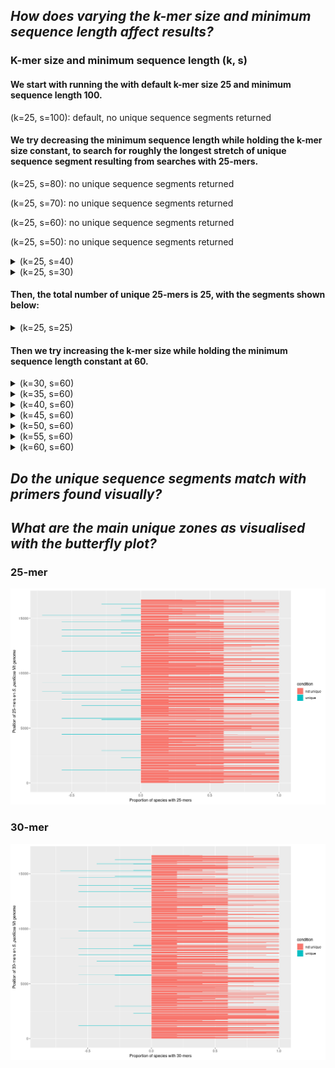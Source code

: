 ## _How does varying the k-mer size and minimum sequence length affect results?_

### K-mer size and minimum sequence length (k, s)

#### We start with running the with default k-mer size 25 and minimum sequence length 100.

(k=25, s=100): default, no unique sequence segments returned

#### We try decreasing the minimum sequence length while holding the k-mer size constant, to search for roughly the longest stretch of unique sequence segment resulting from searches with 25-mers.

(k=25, s=80): no unique sequence segments returned

(k=25, s=70): no unique sequence segments returned

(k=25, s=60): no unique sequence segments returned

(k=25, s=50): no unique sequence segments returned

<details>
  <summary>(k=25, s=40)</summary>
>NC_022734.1region15893-15932_size40_propspcIN25.0_propunivsOUT100.0_avgOUTentries0.0
TAAAAATTCATAACCCACATTAATTTATAATCAATATATT
</details>

<details>
  <summary>(k=25, s=30)</summary>
>NC_022734.1region13651-13687_size37_propspcIN28.2_propunivsOUT100.0_avgOUTentries0.0
TCTTATCCAACAAACACCTCTAATCAAATTATCTACA
>NC_022734.1region14795-14828_size34_propspcIN25.6_propunivsOUT100.0_avgOUTentries0.0
CACAGTTATTACTAATCTTCTTTCAGCCTTCCCA
>NC_022734.1region15893-15932_size40_propspcIN25.0_propunivsOUT100.0_avgOUTentries0.0
TAAAAATTCATAACCCACATTAATTTATAATCAATATATT
</details>

#### Then, the total number of unique 25-mers is 25, with the segments shown below: 
<details>
  <summary>(k=25, s=25)</summary>
>NC_022734.1region1167-1191_size25_propspcIN57.1_propunivsOUT100.0_avgOUTentries0.0
ACATTTTACACCTTTTAGTATGGGC
>NC_022734.1region2301-2325_size25_propspcIN14.3_propunivsOUT100.0_avgOUTentries0.0
TAATTTAATTGTTTTTGGTTGGGGC
>NC_022734.1region2943-2967_size25_propspcIN28.6_propunivsOUT100.0_avgOUTentries0.0
GGGCTACATACAATTCCGTAAAGGC
>NC_022734.1region4417-4441_size25_propspcIN57.1_propunivsOUT100.0_avgOUTentries0.0
TCTAGCCACCTGACAAAAACTTGCC
>NC_022734.1region5771-5795_size25_propspcIN28.6_propunivsOUT100.0_avgOUTentries0.0
TTGATTACTCCCCCCCTCTCTCCTG
>NC_022734.1region5858-5882_size25_propspcIN57.1_propunivsOUT100.0_avgOUTentries0.0
CCTTGCAGGTAATATAGCCCACGCC
>NC_022734.1region7077-7101_size25_propspcIN49.7_propunivsOUT100.0_avgOUTentries0.0
CACTCTGTCACTTTCTTTGTAAGAC
>NC_022734.1region7608-7632_size25_propspcIN57.1_propunivsOUT100.0_avgOUTentries0.0
AGAATCCCCCATTCGTGTTCTAGTA
>NC_022734.1region7758-7782_size25_propspcIN57.1_propunivsOUT100.0_avgOUTentries0.0
TTCAGAGATTTGTGGTGCTAACCAC
>NC_022734.1region8148-8172_size25_propspcIN57.1_propunivsOUT100.0_avgOUTentries0.0
ATTAATTGCCCTAGCAATTATAATT
>NC_022734.1region8355-8379_size25_propspcIN71.4_propunivsOUT100.0_avgOUTentries0.0
TTTACTACCATATACTTTTACACCC
>NC_022734.1region8476-8500_size25_propspcIN14.3_propunivsOUT100.0_avgOUTentries0.0
CACCTACTACCAGAAGGCACTCCAG
>NC_022734.1region8539-8563_size25_propspcIN14.3_propunivsOUT100.0_avgOUTentries0.0
AGCCTCTTTATTCGACCTTTAGCAC
>NC_022734.1region9092-9116_size25_propspcIN71.4_propunivsOUT100.0_avgOUTentries0.0
CCTTGCCCCCACACCAGAATTGGGC
>NC_022734.1region9794-9818_size25_propspcIN56.6_propunivsOUT100.0_avgOUTentries0.0
ACTGCGCTTCTTCCTTGTGGCGATC
>NC_022734.1region10598-10622_size25_propspcIN14.3_propunivsOUT100.0_avgOUTentries0.0
CCACATTTCCACTGAACCTATTATG
>NC_022734.1region11965-11989_size25_propspcIN57.1_propunivsOUT100.0_avgOUTentries0.0
CTTCCTCCTCATCTTCATTATCCTG
>NC_022734.1region13651-13687_size37_propspcIN28.2_propunivsOUT100.0_avgOUTentries0.0
TCTTATCCAACAAACACCTCTAATCAAATTATCTACA
>NC_022734.1region13930-13954_size25_propspcIN50.9_propunivsOUT100.0_avgOUTentries0.0
CATCTCCTCAACCCCCGCTCAACCA
>NC_022734.1region14768-14792_size25_propspcIN28.6_propunivsOUT100.0_avgOUTentries0.0
ATGAGGACAAATATCTTTCTGAGGA
>NC_022734.1region14795-14828_size34_propspcIN25.6_propunivsOUT100.0_avgOUTentries0.0
CACAGTTATTACTAATCTTCTTTCAGCCTTCCCA
>NC_022734.1region15260-15284_size25_propspcIN71.4_propunivsOUT100.0_avgOUTentries0.0
CTTTATCCTCATATTGGTTCCAATA
>NC_022734.1region15310-15334_size25_propspcIN14.3_propunivsOUT100.0_avgOUTentries0.0
ATACCTTCCGACCCCCAGCCCAAAC
>NC_022734.1region15893-15932_size40_propspcIN25.0_propunivsOUT100.0_avgOUTentries0.0
TAAAAATTCATAACCCACATTAATTTATAATCAATATATT
>NC_022734.1region16300-16324_size25_propspcIN28.6_propunivsOUT100.0_avgOUTentries0.0
ATCCTCGGACTCTGGTCATTAAGTA
</details>

#### Then we try increasing the k-mer size while holding the minimum sequence length constant at 60.

<details>
  <summary>(k=30, s=60)</summary>
>NC_022734.1region14763-14828_size66_propspcIN26.0_propunivsOUT100.0_avgOUTentries0.0
CTACCATGAGGACAAATATCTTTCTGAGGAGCCACAGTTATTACTAATCTTCTTTCAGCCTTCCCA
</details>

<details>
  <summary>(k=35, s=60)</summary>
>NC_022734.1region14758-14828_size71_propspcIN25.2_propunivsOUT100.0_avgOUTentries0.0
ATGTCCTACCATGAGGACAAATATCTTTCTGAGGAGCCACAGTTATTACTAATCTTCTTTCAGCCTTCCCA
</details>

<details>
  <summary>(k=40, s=60)</summary>
>NC_022734.1region14753-14828_size76_propspcIN24.4_propunivsOUT100.0_avgOUTentries0.0
GGGTTATGTCCTACCATGAGGACAAATATCTTTCTGAGGAGCCACAGTTATTACTAATCTTCTTTCAGCCTTCCCA
</details>

<details>
  <summary>(k=45, s=60)</summary>
>NC_022734.1region11930-11995_size66_propspcIN57.1_propunivsOUT100.0_avgOUTentries0.0
GCAAGAGCTATGAATATAATTATCTTTAACTCAGCCTTCCTCCTCATCTTCATTATCCTGTTATAC
>NC_022734.1region14748-14828_size81_propspcIN23.8_propunivsOUT100.0_avgOUTentries0.0
TTCGTGGGTTATGTCCTACCATGAGGACAAATATCTTTCTGAGGAGCCACAGTTATTACTAATCTTCTTTCAGCCTTCCCA
>NC_022734.1region15873-15932_size60_propspcIN21.4_propunivsOUT100.0_avgOUTentries0.0
TAATCAACAAATTCATTTCATAAAAATTCATAACCCACATTAATTTATAATCAATATATT
</details>

<details>
  <summary>(k=50, s=60)</summary>
>NC_022734.1region10573-10634_size62_propspcIN14.3_propunivsOUT100.0_avgOUTentries0.0
CATTAATGATTTTAGCAAGTCAAAACCACATTTCCACTGAACCTATTATGCGCCAACGAATT
>NC_022734.1region11925-11995_size71_propspcIN57.1_propunivsOUT100.0_avgOUTentries0.0
TCCAAGCAAGAGCTATGAATATAATTATCTTTAACTCAGCCTTCCTCCTCATCTTCATTATCCTGTTATAC
>NC_022734.1region13626-13687_size62_propspcIN22.6_propunivsOUT100.0_avgOUTentries0.0
ACGAAAAAATTGGCCCAAAAAGTACTCTTATCCAACAAACACCTCTAATCAAATTATCTACA
>NC_022734.1region14743-14828_size86_propspcIN23.3_propunivsOUT100.0_avgOUTentries0.0
CAGCCTTCGTGGGTTATGTCCTACCATGAGGACAAATATCTTTCTGAGGAGCCACAGTTATTACTAATCTTCTTTCAGCCTTCCCA
>NC_022734.1region15235-15334_size100_propspcIN41.9_propunivsOUT100.0_avgOUTentries0.0
GGGTTCTAGCCCTCCTATTCTCAATCTTTATCCTCATATTGGTTCCAATACTTCACACCTCAAAACAACGAAGCAATACCTTCCGACCCCCAGCCCAAAC
>NC_022734.1region15845-15932_size88_propspcIN19.2_propunivsOUT100.0_avgOUTentries0.0
ATACTATGATTAACCCACACTTCCTTAATAATCAACAAATTCATTTCATAAAAATTCATAACCCACATTAATTTATAATCAATATATT
</details>

<details>
  <summary>(k=55, s=60)</summary>
>NC_022734.1region10568-10634_size67_propspcIN14.3_propunivsOUT100.0_avgOUTentries0.0
CCTCCCATTAATGATTTTAGCAAGTCAAAACCACATTTCCACTGAACCTATTATGCGCCAACGAATT
>NC_022734.1region11920-11995_size76_propspcIN57.1_propunivsOUT100.0_avgOUTentries0.0
GCAACTCCAAGCAAGAGCTATGAATATAATTATCTTTAACTCAGCCTTCCTCCTCATCTTCATTATCCTGTTATAC
>NC_022734.1region13345-13453_size109_propspcIN60.0_propunivsOUT100.0_avgOUTentries0.0
CTTAATCATTACACTTAACCTCCCACCAACAAAAACCCAAATTATGACCATAACCCCATTACTAAAATTATCCGCCCTCCTAGTAACTATTATTGGCCTGCTAGTAGCA
>NC_022734.1region13621-13687_size67_propspcIN22.0_propunivsOUT100.0_avgOUTentries0.0
CTGAAACGAAAAAATTGGCCCAAAAAGTACTCTTATCCAACAAACACCTCTAATCAAATTATCTACA
>NC_022734.1region14738-14828_size91_propspcIN22.8_propunivsOUT100.0_avgOUTentries0.0
AGCAACAGCCTTCGTGGGTTATGTCCTACCATGAGGACAAATATCTTTCTGAGGAGCCACAGTTATTACTAATCTTCTTTCAGCCTTCCCA
>NC_022734.1region15212-15334_size123_propspcIN47.2_propunivsOUT100.0_avgOUTentries0.0
CTCTATCCCAAATAAACTTGGGGGGGTTCTAGCCCTCCTATTCTCAATCTTTATCCTCATATTGGTTCCAATACTTCACACCTCAAAACAACGAAGCAATACCTTCCGACCCCCAGCCCAAAC
>NC_022734.1region15840-15932_size93_propspcIN18.9_propunivsOUT100.0_avgOUTentries0.0
ATTACATACTATGATTAACCCACACTTCCTTAATAATCAACAAATTCATTTCATAAAAATTCATAACCCACATTAATTTATAATCAATATATT
</details>

<details>
  <summary>(k=60, s=60)</summary>
>NC_022734.1region1132-1191_size60_propspcIN57.1_propunivsOUT100.0_avgOUTentries0.0
TATCAATTATACCCACCATTAATTATTAAATTAAAACATTTTACACCTTTTAGTATGGGC
>NC_022734.1region2266-2325_size60_propspcIN14.3_propunivsOUT100.0_avgOUTentries0.0
TAATCCCCTGGGAATAATCACTCATACAATATTTCTAATTTAATTGTTTTTGGTTGGGGC
>NC_022734.1region2908-2967_size60_propspcIN28.6_propunivsOUT100.0_avgOUTentries0.0
ACAGCTTTTTTAACCTTAGTTGAACGAAAAATTCTGGGCTACATACAATTCCGTAAAGGC
>NC_022734.1region4382-4441_size60_propspcIN57.1_propunivsOUT100.0_avgOUTentries0.0
GTACTTCAAGGATTAGACCTTACCACAGGTTTAATTCTAGCCACCTGACAAAAACTTGCC
>NC_022734.1region5736-5795_size60_propspcIN28.6_propunivsOUT100.0_avgOUTentries0.0
GACATAGCTTTCCCGCGAATAAATAACATAAGCTTTTGATTACTCCCCCCCTCTCTCCTG
>NC_022734.1region5823-5882_size60_propspcIN57.1_propunivsOUT100.0_avgOUTentries0.0
GCAGGAGCCGGAACCGGCTGAACGGTCTATCCCCCCCTTGCAGGTAATATAGCCCACGCC
>NC_022734.1region7042-7101_size60_propspcIN44.3_propunivsOUT100.0_avgOUTentries0.0
ACCCCCGTATATTGATTTCAAGTCAATCACATCACCACTCTGTCACTTTCTTTGTAAGAC
>NC_022734.1region7573-7632_size60_propspcIN57.1_propunivsOUT100.0_avgOUTentries0.0
TTGTTAGAAACCGACCACCGAATAATTGTACCTATAGAATCCCCCATTCGTGTTCTAGTA
>NC_022734.1region7723-7782_size60_propspcIN57.1_propunivsOUT100.0_avgOUTentries0.0
ATTATTTCCCGACCAGGTGTTTATTATGGTCAATGTTCAGAGATTTGTGGTGCTAACCAC
>NC_022734.1region8113-8172_size60_propspcIN57.1_propunivsOUT100.0_avgOUTentries0.0
GACCAATTCTTAAGCCCCTCACTCCTTGGAATCCCATTAATTGCCCTAGCAATTATAATT
>NC_022734.1region8320-8379_size60_propspcIN65.2_propunivsOUT100.0_avgOUTentries0.0
CTAATATTATTTTTAATTACTATTAACCTTCTTGGTTTACTACCATATACTTTTACACCC
>NC_022734.1region8441-8500_size60_propspcIN14.3_propunivsOUT100.0_avgOUTentries0.0
TTGGGGTACTCAATCAACCCACCATTGCTCTTGGGCACCTACTACCAGAAGGCACTCCAG
>NC_022734.1region8504-8563_size60_propspcIN14.3_propunivsOUT100.0_avgOUTentries0.0
TATTAATCCCAATTTTAATTATTATCGAAACTATCAGCCTCTTTATTCGACCTTTAGCAC
>NC_022734.1region9057-9116_size60_propspcIN71.4_propunivsOUT100.0_avgOUTentries0.0
TTCCTCGGCTTTTTCTGGGCCTTCTACCACTCAAGCCTTGCCCCCACACCAGAATTGGGC
>NC_022734.1region9759-9818_size60_propspcIN48.6_propunivsOUT100.0_avgOUTentries0.0
TTTGACCCATTAGGAAGTGCACGCCTCCCATTCTCACTGCGCTTCTTCCTTGTGGCGATC
>NC_022734.1region10563-10634_size72_propspcIN14.3_propunivsOUT100.0_avgOUTentries0.0
TGGCTCCTCCCATTAATGATTTTAGCAAGTCAAAACCACATTTCCACTGAACCTATTATGCGCCAACGAATT
>NC_022734.1region11915-11995_size81_propspcIN57.1_propunivsOUT100.0_avgOUTentries0.0
TTGGTGCAACTCCAAGCAAGAGCTATGAATATAATTATCTTTAACTCAGCCTTCCTCCTCATCTTCATTATCCTGTTATAC
>NC_022734.1region13340-13453_size114_propspcIN59.3_propunivsOUT100.0_avgOUTentries0.0
GCTGGCTTAATCATTACACTTAACCTCCCACCAACAAAAACCCAAATTATGACCATAACCCCATTACTAAAATTATCCGCCCTCCTAGTAACTATTATTGGCCTGCTAGTAGCA
>NC_022734.1region13616-13687_size72_propspcIN21.4_propunivsOUT100.0_avgOUTentries0.0
CTAACCTGAAACGAAAAAATTGGCCCAAAAAGTACTCTTATCCAACAAACACCTCTAATCAAATTATCTACA
>NC_022734.1region13895-13954_size60_propspcIN46.2_propunivsOUT100.0_avgOUTentries0.0
CCACCAAAATCCCCTCGAACCATTTCTAAATTACTCATCTCCTCAACCCCCGCTCAACCA
>NC_022734.1region14733-14828_size96_propspcIN22.3_propunivsOUT100.0_avgOUTentries0.0
CTAATAGCAACAGCCTTCGTGGGTTATGTCCTACCATGAGGACAAATATCTTTCTGAGGAGCCACAGTTATTACTAATCTTCTTTCAGCCTTCCCA
>NC_022734.1region15207-15334_size128_propspcIN45.9_propunivsOUT100.0_avgOUTentries0.0
CTACGCTCTATCCCAAATAAACTTGGGGGGGTTCTAGCCCTCCTATTCTCAATCTTTATCCTCATATTGGTTCCAATACTTCACACCTCAAAACAACGAAGCAATACCTTCCGACCCCCAGCCCAAAC
>NC_022734.1region15835-15932_size98_propspcIN18.7_propunivsOUT100.0_avgOUTentries0.0
CCTTCATTACATACTATGATTAACCCACACTTCCTTAATAATCAACAAATTCATTTCATAAAAATTCATAACCCACATTAATTTATAATCAATATATT
>NC_022734.1region16265-16324_size60_propspcIN28.6_propunivsOUT100.0_avgOUTentries0.0
CATCTAGACCTAAATTGAGATATTAAATAAATGAAATCCTCGGACTCTGGTCATTAAGTA
</details>

## _Do the unique sequence segments match with primers found visually?_

## _What are the main unique zones as visualised with the butterfly plot?_

### 25-mer

<p align="center">
<img src="https://github.com/GlassLabGenomics/sleepershark_seq_analysis/blob/main/pacificus_vs_others/output/kmer25_butterflyplot.png" width="1000">
</p>

### 30-mer 

<p align="center">
<img src="https://github.com/GlassLabGenomics/sleepershark_seq_analysis/blob/main/pacificus_vs_others/output/kmer30_butterflyplot.png" width="1000">
</p>
